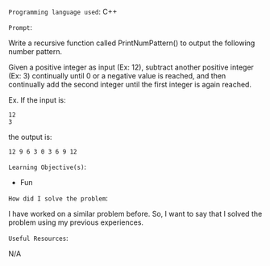 `Programming language used`: C++

`Prompt`:

Write a recursive function called PrintNumPattern() to output the following number pattern.

Given a positive integer as input (Ex: 12), subtract another positive integer (Ex: 3) continually until 0 or a negative value is reached, and then continually add the second integer until the first integer is again reached.

Ex. If the input is:
```
12
3
```

the output is:
```
12 9 6 3 0 3 6 9 12
```

`Learning Objective(s)`:

- Fun

`How did I solve the problem`:

I have worked on a similar problem before. So, I want to say that I solved the problem using my previous experiences.

`Useful Resources`:

N/A